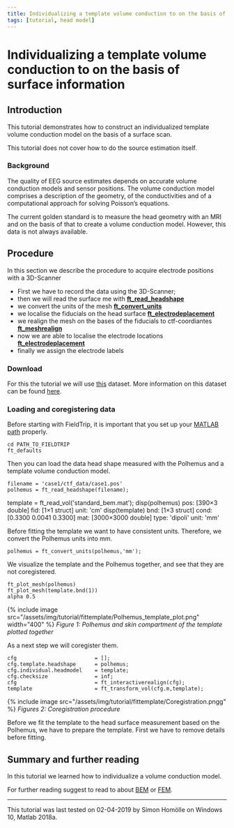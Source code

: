 ```yaml
---
title: Individualizing a template volume conduction to on the basis of surface information
tags: [tutorial, head model]
---
```


# Individualizing a template volume conduction to on the basis of surface information

## Introduction

This tutorial demonstrates how to construct an individualized template volume conduction model on the basis of a surface scan.

This tutorial does not cover how to do the source estimation itself.

###  Background

The quality of EEG source estimates depends on accurate volume conduction models and sensor positions. The volume conduction model comprises a description of the geometry, of the conductivities and of a computational approach for solving Poisson’s equations. 

The current golden standard is to measure the head geometry with an MRI and on the basis of that to create a volume conduction model. However, this data is not always available.

## Procedure

In this section we describe the procedure to acquire electrode positions with a 3D-Scanner
*  First we have to record the data using the 3D-Scanner;
*  then we will read the surface me with **[ft_read_headshape](/reference/ft_read_headshape)**
*  we convert the units of the mesh **[ft_convert_units](/reference/ft_convert_units)**
*  we localise the fiducials on the head surface **[ft_electrodeplacement](/reference/ft_electrodeplacement)**
*  we realign the mesh on the bases of the fiducials to ctf-coordiantes **[ft_meshrealign](/reference/ft_meshrealign)**
*  now we are able to localise the electrode locations **[ft_electrodeplacement](/reference/ft_electrodeplacement)**
*  finally we assign the electrode labels

### Download

For this the tutorial we will use [this](ftp://ftp.fieldtriptoolbox.org/pub/fieldtrip/tutorial/epilepsy) dataset. More information on this dataset can be found [here](/tutorial/epilepsy/).



### Loading and coregistering data

Before starting with FieldTrip, it is important that you set up your [MATLAB path](/faq/should_i_add_fieldtrip_with_all_subdirectories_to_my_matlab_path) properly.

	cd PATH_TO_FIELDTRIP
	ft_defaults

Then you can load the data head shape measured with the Polhemus and a template volume conduction model.

	filename = 'case1/ctf_data/case1.pos'
	polhemus = ft_read_headshape(filename);
  template = ft_read_vol('standard_bem.mat');
	disp(polhemus)
	   pos: [390×3 double]
	   fid: [1×1 struct]
	   unit: 'cm'
	disp(template)
     bnd: [1×3 struct]
     cond: [0.3300 0.0041 0.3300]
     mat: [3000×3000 double]
     type: 'dipoli'
     unit: 'mm'

Before fitting the template we want to have consistent units. Therefore, we convert the Polhemus units into mm.

	polhemus = ft_convert_units(polhemus,'mm');

We visualize the template and the Polhemus together, and see that they are not coregistered.

	ft_plot_mesh(polhemus)
	ft_plot_mesh(template.bnd(1))
	alpha 0.5

{% include image src="/assets/img/tutorial/fittemplate/Polhemus_template_plot.png" width="400" %}
*Figure 1: Polhemus and skin compartment of the template plotted together*

As a next step we will coregister them.

	cfg                         = [];
	cfg.template.headshape      = polhemus;
	cfg.individual.headmodel    = template;
	cfg.checksize               = inf;
	cfg                         = ft_interactiverealign(cfg);
	template                    = ft_transform_vol(cfg.m,template);

{% include image src="/assets/img/tutorial/fittemplate/Coregistration.pngg" %}
*Figures 2: Coregistration procedure*


Before we fit the template to the head surface measurement based on the Polhemus, we have to prepare the template. First we have to remove details before fitting.


## Summary and further reading

In this tutorial we learned how to individualize a volume conduction model.

For further reading suggest to read to about [BEM](/tutorial/headmodel_eeg_bem) or [FEM](/tutorial/headmodel_eeg_fem).

-----
This tutorial was last tested on 02-04-2019 by Simon Homölle on Windows 10, Matlab 2018a.
